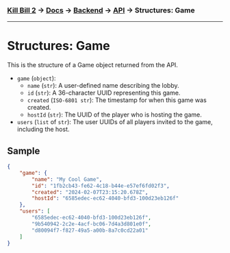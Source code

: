 ### [Kill Bill 2](../../../../README.md) → [Docs](../../../README.md) → [Backend](../../README.md) → [API](../README.md) → Structures: Game
---

# Structures: Game
This is the structure of a Game object returned from the API.

* `game` (`object`):
    * `name` (`str`): A user-defined name describing the lobby.
    * `id` (`str`): A 36-character UUID representing this game.
    * `created` (`ISO-6801 str`): The timestamp for when this game was created.
    * `hostId` (`str`): The UUID of the player who is hosting the game.
* `users` (`list` of `str`): The user UUIDs of all players invited to the game, including the host.

## Sample
```json
{
    "game": {
        "name": "My Cool Game",
        "id": "1fb2cb43-fe62-4c18-b44e-e57ef6fd02f3",
        "created": "2024-02-07T23:15:20.678Z",
        "hostId": "6585edec-ec62-4040-bfd3-100d23eb126f"
    },
    "users": [
        "6585edec-ec62-4040-bfd3-100d23eb126f",
        "9b540942-2c2e-4acf-bc06-7d4a3d801e0f",
        "d80094f7-f827-49a5-a00b-8a7c0cd22a01"
    ]
}
````